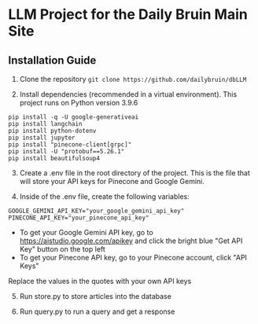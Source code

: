 # LLM Project for the Daily Bruin Main Site

## Installation Guide

1. Clone the repository
`git clone https://github.com/dailybruin/dbLLM`

<!-- 2. Install dependencies
`pip install -r requirements.txt` -->

2. Install dependencies (recommended in a virtual environment). This project runs on Python version 3.9.6
```
pip install -q -U google-generativeai
pip install langchain
pip install python-dotenv
pip install jupyter
pip install "pinecone-client[grpc]"
pip install -U "protobuf==5.26.1"
pip install beautifulsoup4
```

3. Create a .env file in the root directory of the project. This is the file that will store your API keys for Pinecone and Google Gemini.

4. Inside of the .env file, create the following variables:
```
GOOGLE_GEMINI_API_KEY="your_google_gemini_api_key"
PINECONE_API_KEY="your_pinecone_api_key"
```

- To get your Google Gemini API key, go to https://aistudio.google.com/apikey and click the bright blue "Get API Key" button on the top left
- To get your Pinecone API key, go to your Pinecone account, click "API Keys"

Replace the values in the quotes with your own API keys

5. Run store.py to store articles into the database

   
7. Run query.py to run a query and get a response

